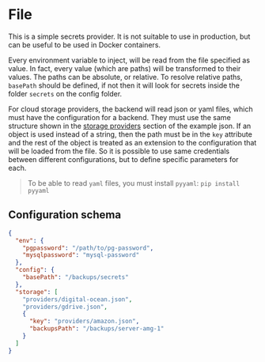 # File

This is a simple secrets provider. It is not suitable to use in production, but can be useful to be used in Docker containers.

Every environment variable to inject, will be read from the file specified as value. In fact, every value (which are paths) will be transformed to their values. The paths can be absolute, or relative. To resolve relative paths, `basePath` should be defined, if not then it will look for secrets inside the folder `secrets` on the config folder.

For cloud storage providers, the backend will read json or yaml files, which must have the configuration for a backend. They must use the same structure shown in the [storage providers](../storage/index.md) section of the example json. If an object is used instead of a string, then the path must be in the `key` attribute and the rest of the object is treated as an extension to the configuration that will be loaded from the file. So it is possible to use same credentials between different configurations, but to define specific parameters for each.

 > To be able to read `yaml` files, you must install `pyyaml`: `pip install pyyaml`

## Configuration schema

```json
{
  "env": {
    "pgpassword": "/path/to/pg-password",
    "mysqlpassword": "mysql-password"
  },
  "config": {
    "basePath": "/backups/secrets"
  },
  "storage": [
    "providers/digital-ocean.json",
    "providers/gdrive.json",
    {
      "key": "providers/amazon.json",
      "backupsPath": "/backups/server-amg-1"
    }
  ]
}
```
